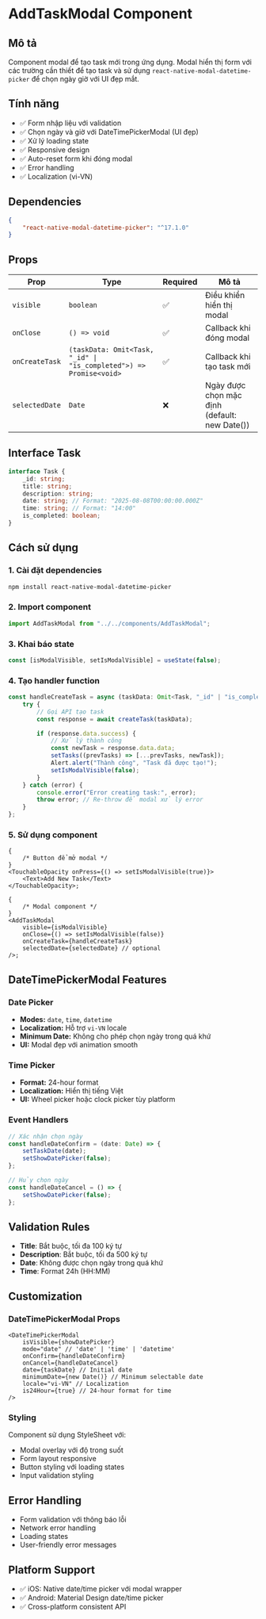 # AddTaskModal Component

## Mô tả

Component modal để tạo task mới trong ứng dụng. Modal hiển thị form với các trường cần thiết để tạo task và sử dụng `react-native-modal-datetime-picker` để chọn ngày giờ với UI đẹp mắt.

## Tính năng

-   ✅ Form nhập liệu với validation
-   ✅ Chọn ngày và giờ với DateTimePickerModal (UI đẹp)
-   ✅ Xử lý loading state
-   ✅ Responsive design
-   ✅ Auto-reset form khi đóng modal
-   ✅ Error handling
-   ✅ Localization (vi-VN)

## Dependencies

```json
{
    "react-native-modal-datetime-picker": "^17.1.0"
}
```

## Props

| Prop           | Type                                                               | Required | Mô tả                                         |
| -------------- | ------------------------------------------------------------------ | -------- | --------------------------------------------- |
| `visible`      | `boolean`                                                          | ✅       | Điều khiển hiển thị modal                     |
| `onClose`      | `() => void`                                                       | ✅       | Callback khi đóng modal                       |
| `onCreateTask` | `(taskData: Omit<Task, "_id" \| "is_completed">) => Promise<void>` | ✅       | Callback khi tạo task mới                     |
| `selectedDate` | `Date`                                                             | ❌       | Ngày được chọn mặc định (default: new Date()) |

## Interface Task

```typescript
interface Task {
    _id: string;
    title: string;
    description: string;
    date: string; // Format: "2025-08-08T00:00:00.000Z"
    time: string; // Format: "14:00"
    is_completed: boolean;
}
```

## Cách sử dụng

### 1. Cài đặt dependencies

```bash
npm install react-native-modal-datetime-picker
```

### 2. Import component

```typescript
import AddTaskModal from "../../components/AddTaskModal";
```

### 3. Khai báo state

```typescript
const [isModalVisible, setIsModalVisible] = useState(false);
```

### 4. Tạo handler function

```typescript
const handleCreateTask = async (taskData: Omit<Task, "_id" | "is_completed">) => {
    try {
        // Gọi API tạo task
        const response = await createTask(taskData);

        if (response.data.success) {
            // Xử lý thành công
            const newTask = response.data.data;
            setTasks((prevTasks) => [...prevTasks, newTask]);
            Alert.alert("Thành công", "Task đã được tạo!");
            setIsModalVisible(false);
        }
    } catch (error) {
        console.error("Error creating task:", error);
        throw error; // Re-throw để modal xử lý error
    }
};
```

### 5. Sử dụng component

```tsx
{
    /* Button để mở modal */
}
<TouchableOpacity onPress={() => setIsModalVisible(true)}>
    <Text>Add New Task</Text>
</TouchableOpacity>;

{
    /* Modal component */
}
<AddTaskModal
    visible={isModalVisible}
    onClose={() => setIsModalVisible(false)}
    onCreateTask={handleCreateTask}
    selectedDate={selectedDate} // optional
/>;
```

## DateTimePickerModal Features

### Date Picker

-   **Modes:** `date`, `time`, `datetime`
-   **Localization:** Hỗ trợ `vi-VN` locale
-   **Minimum Date:** Không cho phép chọn ngày trong quá khứ
-   **UI:** Modal đẹp với animation smooth

### Time Picker

-   **Format:** 24-hour format
-   **Localization:** Hiển thị tiếng Việt
-   **UI:** Wheel picker hoặc clock picker tùy platform

### Event Handlers

```typescript
// Xác nhận chọn ngày
const handleDateConfirm = (date: Date) => {
    setTaskDate(date);
    setShowDatePicker(false);
};

// Hủy chọn ngày
const handleDateCancel = () => {
    setShowDatePicker(false);
};
```

## Validation Rules

-   **Title**: Bắt buộc, tối đa 100 ký tự
-   **Description**: Bắt buộc, tối đa 500 ký tự
-   **Date**: Không được chọn ngày trong quá khứ
-   **Time**: Format 24h (HH:MM)

## Customization

### DateTimePickerModal Props

```tsx
<DateTimePickerModal
    isVisible={showDatePicker}
    mode="date" // 'date' | 'time' | 'datetime'
    onConfirm={handleDateConfirm}
    onCancel={handleDateCancel}
    date={taskDate} // Initial date
    minimumDate={new Date()} // Minimum selectable date
    locale="vi-VN" // Localization
    is24Hour={true} // 24-hour format for time
/>
```

### Styling

Component sử dụng StyleSheet với:

-   Modal overlay với độ trong suốt
-   Form layout responsive
-   Button styling với loading states
-   Input validation styling

## Error Handling

-   Form validation với thông báo lỗi
-   Network error handling
-   Loading states
-   User-friendly error messages

## Platform Support

-   ✅ iOS: Native date/time picker với modal wrapper
-   ✅ Android: Material Design date/time picker
-   ✅ Cross-platform consistent API
